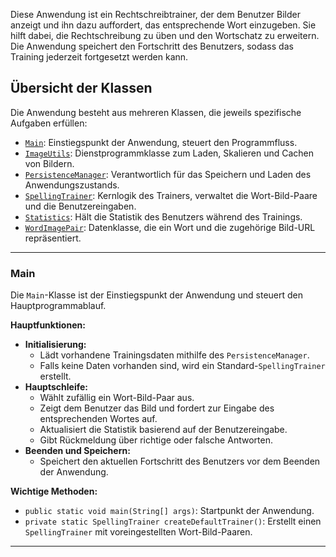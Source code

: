 

Diese Anwendung ist ein Rechtschreibtrainer, der dem Benutzer Bilder anzeigt und ihn dazu auffordert, das entsprechende Wort einzugeben. Sie hilft dabei, die Rechtschreibung zu üben und den Wortschatz zu erweitern. Die Anwendung speichert den Fortschritt des Benutzers, sodass das Training jederzeit fortgesetzt werden kann.

## Übersicht der Klassen

Die Anwendung besteht aus mehreren Klassen, die jeweils spezifische Aufgaben erfüllen:

- [`Main`](#main): Einstiegspunkt der Anwendung, steuert den Programmfluss.
- [`ImageUtils`](#imageutils): Dienstprogrammklasse zum Laden, Skalieren und Cachen von Bildern.
- [`PersistenceManager`](#persistencemanager): Verantwortlich für das Speichern und Laden des Anwendungszustands.
- [`SpellingTrainer`](#spellingtrainer): Kernlogik des Trainers, verwaltet die Wort-Bild-Paare und die Benutzereingaben.
- [`Statistics`](#statistics): Hält die Statistik des Benutzers während des Trainings.
- [`WordImagePair`](#wordimagepair): Datenklasse, die ein Wort und die zugehörige Bild-URL repräsentiert.

---

### Main

Die `Main`-Klasse ist der Einstiegspunkt der Anwendung und steuert den Hauptprogrammablauf.

**Hauptfunktionen:**

- **Initialisierung:**
    - Lädt vorhandene Trainingsdaten mithilfe des `PersistenceManager`.
    - Falls keine Daten vorhanden sind, wird ein Standard-`SpellingTrainer` erstellt.
- **Hauptschleife:**
    - Wählt zufällig ein Wort-Bild-Paar aus.
    - Zeigt dem Benutzer das Bild und fordert zur Eingabe des entsprechenden Wortes auf.
    - Aktualisiert die Statistik basierend auf der Benutzereingabe.
    - Gibt Rückmeldung über richtige oder falsche Antworten.
- **Beenden und Speichern:**
    - Speichert den aktuellen Fortschritt des Benutzers vor dem Beenden der Anwendung.

**Wichtige Methoden:**

- `public static void main(String[] args)`: Startpunkt der Anwendung.
- `private static SpellingTrainer createDefaultTrainer()`: Erstellt einen `SpellingTrainer` mit voreingestellten Wort-Bild-Paaren.

---

